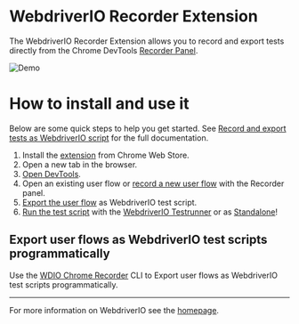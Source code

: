 # WebdriverIO Recorder Extension

The WebdriverIO Recorder Extension allows you to record and export tests directly from the Chrome DevTools [Recorder Panel](https://goo.gle/devtools-recorder).

![Demo](.github/assets/demo.png)

# How to install and use it

Below are some quick steps to help you get started. See [Record and export tests as WebdriverIO script](https://webdriver.io/docs/record) for the full documentation.

1. Install the [extension](https://chrome.google.com/webstore/detail/webdriverio-chrome-record/pllimkccefnbmghgcikpjkmmcadeddfn) from Chrome Web Store. 
2. Open a new tab in the browser.
3. [Open DevTools](https://developer.chrome.com/docs/devtools/open/).
4. Open an existing user flow or [record a new user flow](https://goo.gle/devtools-recorder) with the Recorder panel.
5. [Export the user flow](https://developer.chrome.com/docs/devtools/recorder/reference/#export-flows) as WebdriverIO test script. 
6. [Run the test script](https://webdriver.io/docs/clioptions) with the [WebdriverIO Testrunner](https://webdriver.io/docs/setuptypes#the-wdio-testrunner) or as [Standalone](https://webdriver.io/docs/setuptypes#standalone-mode)!

## Export user flows as WebdriverIO test scripts programmatically

Use the [WDIO Chrome Recorder](https://github.com/webdriverio/chrome-recorder) CLI to Export user flows as WebdriverIO test scripts programmatically.

---

For more information on WebdriverIO see the [homepage](https://webdriver.io).
